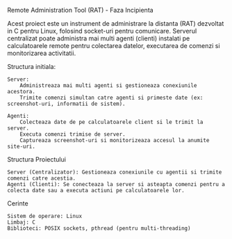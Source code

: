 Remote Administration Tool (RAT) - Faza Incipienta

Acest proiect este un instrument de administrare la distanta (RAT) dezvoltat in C pentru Linux, folosind socket-uri pentru comunicare. Serverul centralizat poate administra mai multi agenti (clienti) instalati pe calculatoarele remote pentru colectarea datelor, executarea de comenzi si monitorizarea activitatii.

Structura initiala:

    Server:
        Administreaza mai multi agenti si gestioneaza conexiunile acestora.
        Trimite comenzi simultan catre agenti si primeste date (ex: screenshot-uri, informatii de sistem).

    Agenti:
        Colecteaza date de pe calculatoarele client si le trimit la server.
        Executa comenzi trimise de server.
        Captureaza screenshot-uri si monitorizeaza accesul la anumite site-uri.

Structura Proiectului

    Server (Centralizator): Gestioneaza conexiunile cu agentii si trimite comenzi catre acestia.
    Agenti (Clienti): Se conecteaza la server si asteapta comenzi pentru a colecta date sau a executa actiuni pe calculatoarele lor.

Cerinte

    Sistem de operare: Linux
    Limbaj: C
    Biblioteci: POSIX sockets, pthread (pentru multi-threading)
